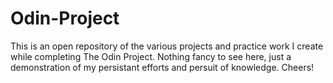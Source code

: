 # Odin-Project

This is an open repository of the various projects and practice work I create while completing The Odin Project. Nothing fancy to see here, just a demonstration of my persistant efforts and persuit of knowledge. Cheers!